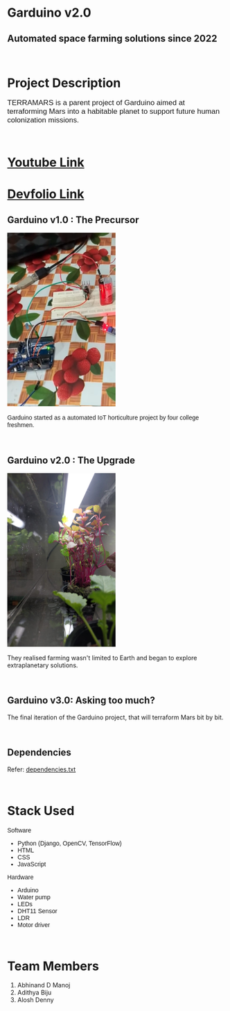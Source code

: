# Garduino v2.0

## Automated space farming solutions since 2022

<br>

# Project Description

<span style="font-family: sans-serif; font-size: 17px;">TERRAMARS is a parent project of Garduino aimed at terraforming Mars into a habitable planet to support future human colonization missions.</span>

<br>

# [Youtube Link](https://youtu.be/CUlLc_mFOrE)
# [Devfolio Link](https://devfolio.co/projects/garduino-v-abd8)

## Garduino v1.0 : The Precursor

<img src="GarduinoV2/static/main/assets/imgs/img-1.jpg" width=250 height=400>

<span style="font-family: Helvetica">Garduino started as a automated IoT horticulture project by four college freshmen.

<br>

## Garduino v2.0 : The Upgrade

<img src="GarduinoV2/static/main/assets/imgs/Garduino.jpeg" width=250 height=400>

They realised farming wasn't limited to Earth and began to explore extraplanetary solutions.

<br>

## Garduino v3.0: Asking too much?

The final iteration of the Garduino project, that will terraform Mars bit by bit.

<br>

## Dependencies

Refer: [dependencies.txt](dependencies.txt)

<br>

# Stack Used
<span style="font-family: Helvetica">
Software

- Python (Django, OpenCV, TensorFlow)
- HTML
- CSS
- JavaScript

Hardware

- Arduino
- Water pump
- LEDs
- DHT11 Sensor
- LDR
- Motor driver
</span>

<br>

# Team Members
1. Abhinand D Manoj
2. Adithya Biju
3. Alosh Denny
